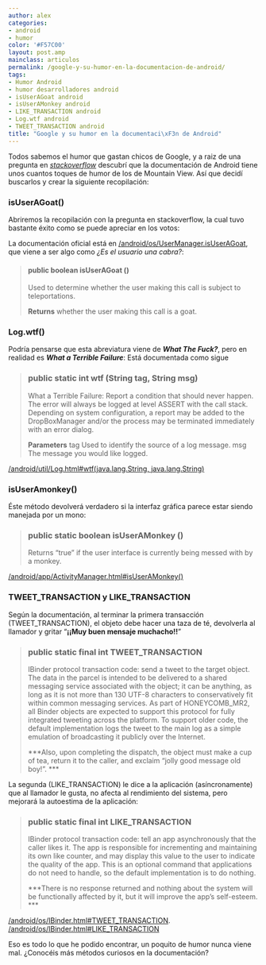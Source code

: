 ```yaml
---
author: alex
categories:
- android
- humor
color: '#F57C00'
layout: post.amp
mainclass: articulos
permalink: /google-y-su-humor-en-la-documentacion-de-android/
tags:
- Humor Android
- humor desarrolladores android
- isUserAGoat android
- isUserAMonkey android
- LIKE_TRANSACTION android
- Log.wtf android
- TWEET_TRANSACTION android
title: "Google y su humor en la documentaci\xF3n de Android"
---
```


[<amp-img on="tap:lightbox1" role="button" tabindex="0" layout="responsive" src="/img/2013/06/monkey-phone-300x269.jpg" alt="isUserAMonkey Android" width="300px" height="269px" />][1]
Todos sabemos el humor que gastan chicos de Google, y a raiz de una pregunta en *<a href="http://stackoverflow.com/questions/13375357/proper-use-cases-for-android-usermanager-isuseragoat" target="_blank">stackoverflow</a>* descubrí que la documentación de Android tiene unos cuantos toques de humor de los de Mountain View. Así que decidí buscarlos y crear la siguiente recopilación:

### isUserAGoat()

Abriremos la recopilación con la pregunta en stackoverflow, la cual tuvo bastante éxito como se puede apreciar en los votos:

<amp-img on="tap:lightbox1" role="button" tabindex="0" layout="responsive" src="/img/2013/06/UserManager.isuseragoat.png" alt="UserManager.isuseragoat" width="741px" height="253px" />
<!--more-->


La documentación oficial está en <a href="http://developer.android.com/reference/android/os/UserManager.html#isUserAGoat%28%29" target="_blank">/android/os/UserManager.isUserAGoat</a>, que viene a ser algo como *¿Es el usuario una cabra?*:

> #### public boolean isUserAGoat ()
>
> Used to determine whether the user making this call is subject to teleportations.
>
> **Returns**
> whether the user making this call is a goat.

### Log.wtf()

Podría pensarse que esta abreviatura viene de ***What The Fuck?***, pero en realidad es ***What a Terrible Failure***: Está documentada como sigue

> ### public static int wtf (String tag, String msg)
>
> What a Terrible Failure: Report a condition that should never happen. The error will always be logged at level ASSERT with the call stack. Depending on system configuration, a report may be added to the DropBoxManager and/or the process may be terminated immediately with an error dialog.
>
> **Parameters**
> tag Used to identify the source of a log message.
> msg The message you would like logged.

<a href="http://developer.android.com/reference/android/util/Log.html#wtf%28java.lang.String,%20java.lang.String%29" target="_blank">/android/util/Log.html#wtf(java.lang.String, java.lang.String)</a>

### isUserAmonkey()

Éste método devolverá verdadero si la interfaz gráfica parece estar siendo manejada por un mono:

> ### public static boolean isUserAMonkey ()
>
> Returns &#8220;true&#8221; if the user interface is currently being messed with by a monkey.

<a href="http://developer.android.com/reference/android/app/ActivityManager.html#isUserAMonkey%28%29" target="_blank">/android/app/ActivityManager.html#isUserAMonkey()</a>

### TWEET\_TRANSACTION y LIKE\_TRANSACTION

Según la documentación, al terminar la primera transacción (TWEET_TRANSACTION), el objeto debe hacer una taza de té, devolverla al llamador y gritar “**¡¡Muy buen mensaje muchacho!!**”

> ### public static final int TWEET_TRANSACTION
>
> IBinder protocol transaction code: send a tweet to the target object. The data in the parcel is intended to be delivered to a shared messaging service associated with the object; it can be anything, as long as it is not more than 130 UTF-8 characters to conservatively fit within common messaging services. As part of HONEYCOMB_MR2, all Binder objects are expected to support this protocol for fully integrated tweeting across the platform. To support older code, the default implementation logs the tweet to the main log as a simple emulation of broadcasting it publicly over the Internet.
>
> ***Also, upon completing the dispatch, the object must make a cup of tea, return it to the caller, and exclaim &#8220;jolly good message old boy!&#8221;. ***

La segunda (LIKE_TRANSACTION) le dice a la aplicación (asíncronamente) que al llamador le gusta, no afecta al rendimiento del sistema, pero mejorará la autoestima de la aplicación:

> ### public static final int LIKE_TRANSACTION
>
> IBinder protocol transaction code: tell an app asynchronously that the caller likes it. The app is responsible for incrementing and maintaining its own like counter, and may display this value to the user to indicate the quality of the app. This is an optional command that applications do not need to handle, so the default implementation is to do nothing.
>
> ***There is no response returned and nothing about the system will be functionally affected by it, but it will improve the app&#8217;s self-esteem. ***

<a href="http://developer.android.com/reference/android/os/IBinder.html#TWEET_TRANSACTION" target="_blank">/android/os/IBinder.html#TWEET_TRANSACTION</a>.
<a href="http://developer.android.com/reference/android/os/IBinder.html#LIKE_TRANSACTION" target="_blank">/android/os/IBinder.html#LIKE_TRANSACTION</a>

Eso es todo lo que he podido encontrar, un poquito de humor nunca viene mal. ¿Conocéis más métodos curiosos en la documentación?



 [1]: https://elbauldelprogramador.com/img/2013/06/monkey-phone.jpg